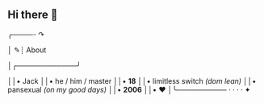 ## Hi there 👋

╭────┈ ↷

│ ✎┊ About 

│╭────────────╯

││• Jack
││• he / him / master
││• **18**
││• limitless switch *(dom lean)*
││• pansexual *(on my good days)*
││• **2006**
││• ❤
│╰────────── · · · · ✦
